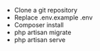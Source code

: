 - Clone a git repository
- Replace .env.example .env
- Composer install
- php artisan migrate
- php artisan serve
